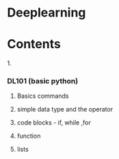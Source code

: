 # Deeplearning
<h1>Contents</h1>
1. <h3>DL101 (basic python)</h3>

  1. Basics commands
  
  2. simple data type and the operator
  
  3. code blocks - if, while ,for
  
  4. function
  
  5. lists
  
